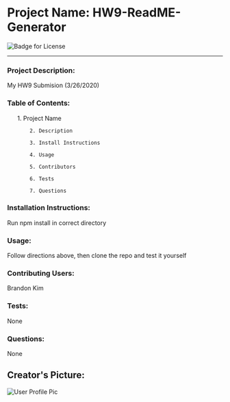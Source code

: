 <h1>Project Name: HW9-ReadME-Generator</h1>
      <img src="https://img.shields.io/static/v1?label=License&message=MIT&color=blue" alt="Badge for License"></img>
        <hr>
      <h3>Project Description: </h3><p>My HW9 Submision (3/26/2020)</p>
      <h3>Table of Contents: </h3><ol>1. Project Name

        2. Description

        3. Install Instructions

        4. Usage

        5. Contributors

        6. Tests

        7. Questions
</ol>
      <h3>Installation Instructions: </h3><p>Run npm install in correct directory</p>
      <h3>Usage: </h3><p>Follow directions above, then clone the repo and test it yourself</p>
      <h3>Contributing Users: </h3><p>Brandon Kim</p>
      <h3>Tests: </h3><p>None</p>
      <h3>Questions: </h3><p>None</p>
      <h2>Creator's Picture: </h2><img src=https://avatars0.githubusercontent.com/u/61259374?v=4 alt="User Profile Pic"></img>
      